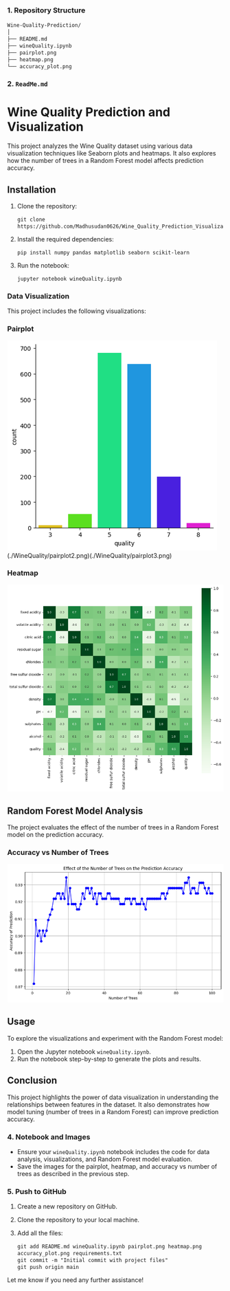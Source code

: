 ### 1. **Repository Structure**

```
Wine-Quality-Prediction/
│
├── README.md
├── wineQuality.ipynb
├── pairplot.png
├── heatmap.png
└── accuracy_plot.png
```

### 2. **`ReadMe.md`**

# Wine Quality Prediction and Visualization

This project analyzes the Wine Quality dataset using various data visualization techniques like Seaborn plots and heatmaps. It also explores how the number of trees in a Random Forest model affects prediction accuracy.

## Installation

1. Clone the repository:
   ```
   git clone https://github.com/Madhusudan0626/Wine_Quality_Prediction_Visualization
   ```
2. Install the required dependencies:
   ```
   pip install numpy pandas matplotlib seaborn scikit-learn
   ```
3. Run the notebook:
   ```
   jupyter notebook wineQuality.ipynb
   ```

### Data Visualization

This project includes the following visualizations:

### Pairplot
![Pairplot](./WineQuality/pairplot1.png)(./WineQuality/pairplot2.png)(./WineQuality/pairplot3.png)

### Heatmap
![Heatmap](./WineQuality/heatmap.png)

## Random Forest Model Analysis

The project evaluates the effect of the number of trees in a Random Forest model on the prediction accuracy.

### Accuracy vs Number of Trees
![Accuracy Plot](./WineQuality/accuracy_of_prediction.png)

## Usage

To explore the visualizations and experiment with the Random Forest model:

1. Open the Jupyter notebook `wineQuality.ipynb`.
2. Run the notebook step-by-step to generate the plots and results.

## Conclusion

This project highlights the power of data visualization in understanding the relationships between features in the dataset. It also demonstrates how model tuning (number of trees in a Random Forest) can improve prediction accuracy.


### 4. **Notebook and Images**

- Ensure your `wineQuality.ipynb` notebook includes the code for data analysis, visualizations, and Random Forest model evaluation.
- Save the images for the pairplot, heatmap, and accuracy vs number of trees as described in the previous step.

### 5. **Push to GitHub**

1. Create a new repository on GitHub.
2. Clone the repository to your local machine.
3. Add all the files:

   ```
   git add README.md wineQuality.ipynb pairplot.png heatmap.png accuracy_plot.png requirements.txt
   git commit -m "Initial commit with project files"
   git push origin main
   ```

Let me know if you need any further assistance!
